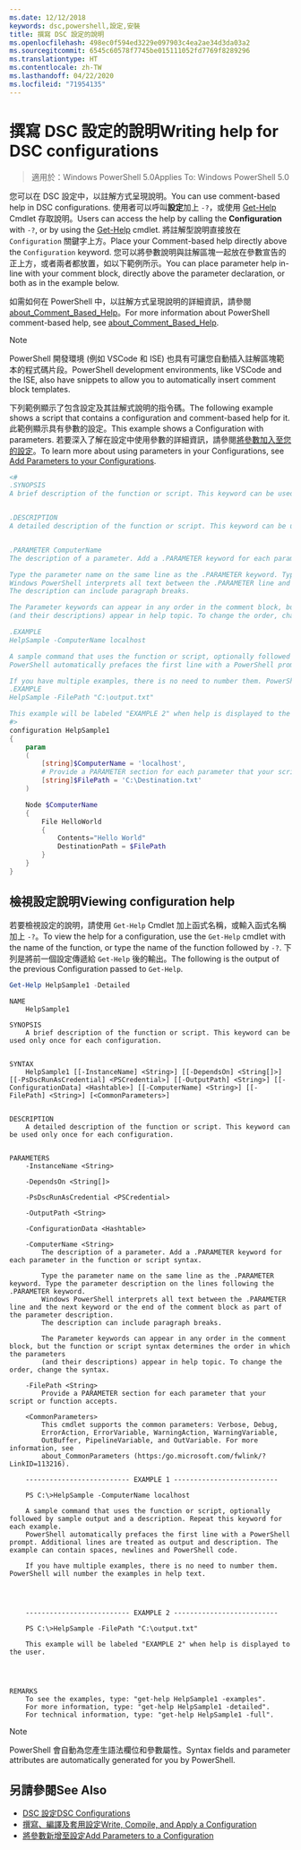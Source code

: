 ```yaml
---
ms.date: 12/12/2018
keywords: dsc,powershell,設定,安裝
title: 撰寫 DSC 設定的說明
ms.openlocfilehash: 498ec0f594ed3229e097903c4ea2ae34d3da03a2
ms.sourcegitcommit: 6545c60578f7745be015111052fd7769f8289296
ms.translationtype: HT
ms.contentlocale: zh-TW
ms.lasthandoff: 04/22/2020
ms.locfileid: "71954135"
---
```

# <a name="writing-help-for-dsc-configurations"></a><span data-ttu-id="b7b90-103">撰寫 DSC 設定的說明</span><span class="sxs-lookup"><span data-stu-id="b7b90-103">Writing help for DSC configurations</span></span>

><span data-ttu-id="b7b90-104">適用於：Windows PowerShell 5.0</span><span class="sxs-lookup"><span data-stu-id="b7b90-104">Applies To: Windows PowerShell 5.0</span></span>

<span data-ttu-id="b7b90-105">您可以在 DSC 設定中，以註解方式呈現說明。</span><span class="sxs-lookup"><span data-stu-id="b7b90-105">You can use comment-based help in DSC configurations.</span></span> <span data-ttu-id="b7b90-106">使用者可以呼叫**設定**加上 `-?`，或使用 [Get-Help](/powershell/module/Microsoft.PowerShell.Core/Get-Help) Cmdlet 存取說明。</span><span class="sxs-lookup"><span data-stu-id="b7b90-106">Users can access the help by calling the **Configuration** with `-?`, or by using the [Get-Help](/powershell/module/Microsoft.PowerShell.Core/Get-Help) cmdlet.</span></span> <span data-ttu-id="b7b90-107">將註解型說明直接放在 `Configuration` 關鍵字上方。</span><span class="sxs-lookup"><span data-stu-id="b7b90-107">Place your Comment-based help directly above the `Configuration` keyword.</span></span>
<span data-ttu-id="b7b90-108">您可以將參數說明與註解區塊一起放在參數宣告的正上方，或者兩者都放置，如以下範例所示。</span><span class="sxs-lookup"><span data-stu-id="b7b90-108">You can place parameter help in-line with your comment block, directly above the parameter declaration, or both as in the example below.</span></span>

<span data-ttu-id="b7b90-109">如需如何在 PowerShell 中，以註解方式呈現說明的詳細資訊，請參閱 [about_Comment_Based_Help](/powershell/module/microsoft.powershell.core/about/about_comment_based_help)。</span><span class="sxs-lookup"><span data-stu-id="b7b90-109">For more information about PowerShell comment-based help, see [about_Comment_Based_Help](/powershell/module/microsoft.powershell.core/about/about_comment_based_help).</span></span>

> [!NOTE]
> <span data-ttu-id="b7b90-110">PowerShell 開發環境 (例如 VSCode 和 ISE) 也具有可讓您自動插入註解區塊範本的程式碼片段。</span><span class="sxs-lookup"><span data-stu-id="b7b90-110">PowerShell development environments, like VSCode and the ISE, also have snippets to allow you to automatically insert comment block templates.</span></span>

<span data-ttu-id="b7b90-111">下列範例顯示了包含設定及其註解式說明的指令碼。</span><span class="sxs-lookup"><span data-stu-id="b7b90-111">The following example shows a script that contains a configuration and comment-based help for it.</span></span> <span data-ttu-id="b7b90-112">此範例顯示具有參數的設定。</span><span class="sxs-lookup"><span data-stu-id="b7b90-112">This example shows a Configuration with parameters.</span></span> <span data-ttu-id="b7b90-113">若要深入了解在設定中使用參數的詳細資訊，請參閱[將參數加入至您的設定](add-parameters-to-a-configuration.md)。</span><span class="sxs-lookup"><span data-stu-id="b7b90-113">To learn more about using parameters in your Configurations, see [Add Parameters to your Configurations](add-parameters-to-a-configuration.md).</span></span>

```powershell
<#
.SYNOPSIS
A brief description of the function or script. This keyword can be used only once for each configuration.


.DESCRIPTION
A detailed description of the function or script. This keyword can be used only once for each configuration.


.PARAMETER ComputerName
The description of a parameter. Add a .PARAMETER keyword for each parameter in the function or script syntax.

Type the parameter name on the same line as the .PARAMETER keyword. Type the parameter description on the lines following the .PARAMETER keyword.
Windows PowerShell interprets all text between the .PARAMETER line and the next keyword or the end of the comment block as part of the parameter description.
The description can include paragraph breaks.

The Parameter keywords can appear in any order in the comment block, but the function or script syntax determines the order in which the parameters
(and their descriptions) appear in help topic. To change the order, change the syntax.

.EXAMPLE
HelpSample -ComputerName localhost

A sample command that uses the function or script, optionally followed by sample output and a description. Repeat this keyword for each example.
PowerShell automatically prefaces the first line with a PowerShell prompt. Additional lines are treated as output and description. The example can contain spaces, newlines and PowerShell code.

If you have multiple examples, there is no need to number them. PowerShell will number the examples in help text.
.EXAMPLE
HelpSample -FilePath "C:\output.txt"

This example will be labeled "EXAMPLE 2" when help is displayed to the user.
#>
configuration HelpSample1
{
    param
    (
        [string]$ComputerName = 'localhost',
        # Provide a PARAMETER section for each parameter that your script or function accepts.
        [string]$FilePath = 'C:\Destination.txt'
    )

    Node $ComputerName
    {
        File HelloWorld
        {
            Contents="Hello World"
            DestinationPath = $FilePath
        }
    }
}
```

## <a name="viewing-configuration-help"></a><span data-ttu-id="b7b90-114">檢視設定說明</span><span class="sxs-lookup"><span data-stu-id="b7b90-114">Viewing configuration help</span></span>

<span data-ttu-id="b7b90-115">若要檢視設定的說明，請使用 `Get-Help` Cmdlet 加上函式名稱，或輸入函式名稱加上 `-?`。</span><span class="sxs-lookup"><span data-stu-id="b7b90-115">To view the help for a configuration, use the `Get-Help` cmdlet with the name of the function, or type the name of the function followed by `-?`.</span></span> <span data-ttu-id="b7b90-116">下列是將前一個設定傳遞給 `Get-Help` 後的輸出。</span><span class="sxs-lookup"><span data-stu-id="b7b90-116">The following is the output of the previous Configuration passed to `Get-Help`.</span></span>

```powershell
Get-Help HelpSample1 -Detailed
```

```output
NAME
    HelpSample1

SYNOPSIS
    A brief description of the function or script. This keyword can be used only once for each configuration.


SYNTAX
    HelpSample1 [[-InstanceName] <String>] [[-DependsOn] <String[]>] [[-PsDscRunAsCredential] <PSCredential>] [[-OutputPath] <String>] [[-ConfigurationData] <Hashtable>] [[-ComputerName] <String>] [[-FilePath] <String>] [<CommonParameters>]


DESCRIPTION
    A detailed description of the function or script. This keyword can be used only once for each configuration.


PARAMETERS
    -InstanceName <String>

    -DependsOn <String[]>

    -PsDscRunAsCredential <PSCredential>

    -OutputPath <String>

    -ConfigurationData <Hashtable>

    -ComputerName <String>
        The description of a parameter. Add a .PARAMETER keyword for each parameter in the function or script syntax.

        Type the parameter name on the same line as the .PARAMETER keyword. Type the parameter description on the lines following the .PARAMETER keyword.
        Windows PowerShell interprets all text between the .PARAMETER line and the next keyword or the end of the comment block as part of the parameter description.
        The description can include paragraph breaks.

        The Parameter keywords can appear in any order in the comment block, but the function or script syntax determines the order in which the parameters
        (and their descriptions) appear in help topic. To change the order, change the syntax.

    -FilePath <String>
        Provide a PARAMETER section for each parameter that your script or function accepts.

    <CommonParameters>
        This cmdlet supports the common parameters: Verbose, Debug,
        ErrorAction, ErrorVariable, WarningAction, WarningVariable,
        OutBuffer, PipelineVariable, and OutVariable. For more information, see
        about_CommonParameters (https:/go.microsoft.com/fwlink/?LinkID=113216).

    -------------------------- EXAMPLE 1 --------------------------

    PS C:\>HelpSample -ComputerName localhost

    A sample command that uses the function or script, optionally followed by sample output and a description. Repeat this keyword for each example.
    PowerShell automatically prefaces the first line with a PowerShell prompt. Additional lines are treated as output and description. The example can contain spaces, newlines and PowerShell code.

    If you have multiple examples, there is no need to number them. PowerShell will number the examples in help text.




    -------------------------- EXAMPLE 2 --------------------------

    PS C:\>HelpSample -FilePath "C:\output.txt"

    This example will be labeled "EXAMPLE 2" when help is displayed to the user.




REMARKS
    To see the examples, type: "get-help HelpSample1 -examples".
    For more information, type: "get-help HelpSample1 -detailed".
    For technical information, type: "get-help HelpSample1 -full".
```

> [!NOTE]
> <span data-ttu-id="b7b90-117">PowerShell 會自動為您產生語法欄位和參數屬性。</span><span class="sxs-lookup"><span data-stu-id="b7b90-117">Syntax fields and parameter attributes are automatically generated for you by PowerShell.</span></span>

## <a name="see-also"></a><span data-ttu-id="b7b90-118">另請參閱</span><span class="sxs-lookup"><span data-stu-id="b7b90-118">See Also</span></span>

- [<span data-ttu-id="b7b90-119">DSC 設定</span><span class="sxs-lookup"><span data-stu-id="b7b90-119">DSC Configurations</span></span>](configurations.md)
- [<span data-ttu-id="b7b90-120">撰寫、編譯及套用設定</span><span class="sxs-lookup"><span data-stu-id="b7b90-120">Write, Compile, and Apply a Configuration</span></span>](write-compile-apply-configuration.md)
- [<span data-ttu-id="b7b90-121">將參數新增至設定</span><span class="sxs-lookup"><span data-stu-id="b7b90-121">Add Parameters to a Configuration</span></span>](add-parameters-to-a-configuration.md)
